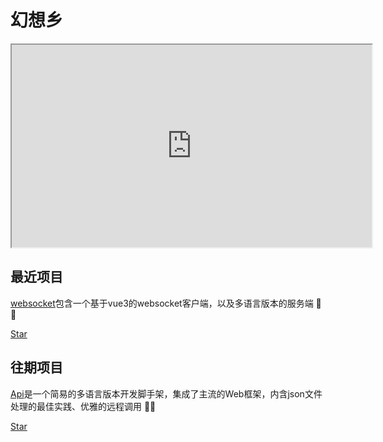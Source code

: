 # 幻想乡

<iframe src="https://cube.yan-ui.asia/" width="576" height="324"></iframe>

## 最近项目

[websocket](https://github.com/1323216010/websocket)包含一个基于vue3的websocket客户端，以及多语言版本的服务端 🍭🍭

<a class="github-button" href="https://github.com/1323216010/websocket" data-icon="octicon-star" data-size="large" data-show-count="true" aria-label="Star 1323216010/websocket on GitHub">Star</a><!-- prettier-ignore
--><script async defer src="https://buttons.github.io/buttons.js"></script>

## 往期项目

[Api](https://github.com/1323216010/api)是一个简易的多语言版本开发脚手架，集成了主流的Web框架，内含json文件处理的最佳实践、优雅的远程调用 🍭🍭

<a class="github-button" href="https://github.com/1323216010/api" data-icon="octicon-star" data-size="large" data-show-count="true" aria-label="Star 1323216010/api on GitHub">Star</a><!-- prettier-ignore
--><script async defer src="https://buttons.github.io/buttons.js"></script>
